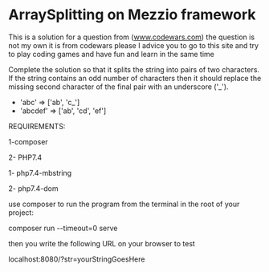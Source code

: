 # ArraySplitting on Mezzio framework
This is a solution for a question from (www.codewars.com) the question is not my own it is from codewars please I advice you to go to this site and try to play coding games and have fun and learn in the same time


Complete the solution so that it splits the string into pairs of two characters. If the string contains an odd number of characters then it should replace the missing second character of the final pair with an underscore ('_'). 

* 'abc' =>  ['ab', 'c_']
* 'abcdef' => ['ab', 'cd', 'ef']



REQUIREMENTS:

1-composer

2- PHP7.4
 
 1- php7.4-mbstring
  
 2- php7.4-dom
  
 
 
 use composer to run the program from the terminal in the root of your project:
  
  
  composer run --timeout=0 serve
 
 
 then you write the following URL on your browser to test
   
   
   localhost:8080/?str=yourStringGoesHere
